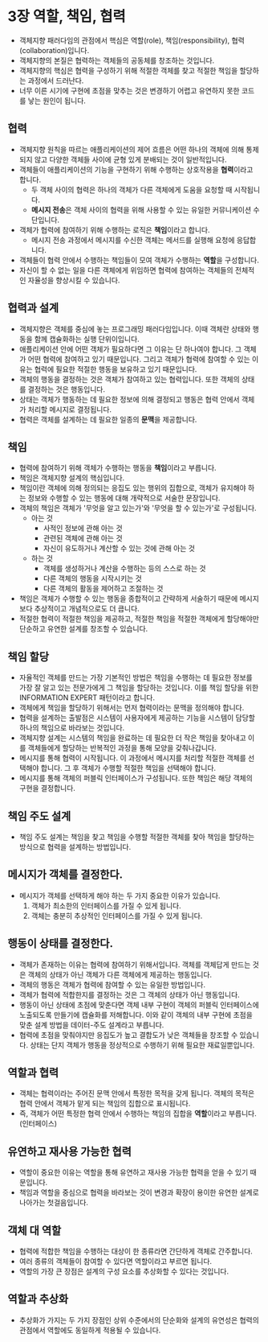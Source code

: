 # 3장 역할, 책임, 협력

* 객체지향 패러다임의 관점에서 핵심은 역할(role), 책임(responsibility), 협력(collaboration)입니다.
* 객체지향의 본질은 협력하는 객체들의 공동체를 창조하는 것입니다.
* 객체지향의 핵심은 협력을 구성하기 위해 적절한 객체를 찾고 적절한 책임을 할당하는 과정에서 드러난다.
* 너무 이른 시기에 구현에 초점을 맞추는 것은 변경하기 어렵고 유연하지 못한 코드를 낳는 원인이 됩니다.

## 협력

* 객체지향 원칙을 따르는 애플리케이션의 제어 흐름은 어떤 하나의 객체에 의해 통제되지 않고 다양한 객체들 사이에 균형 있게 분배되는 것이 일반적입니다.
* 객체들이 애플리케이션의 기능을 구현하기 위해 수행하는 상호작용을 **협력**이라고 합니다.
    * 두 객체 사이의 협력은 하나의 객체가 다른 객체에게 도움을 요청할 때 시작됩니다.
    * **메시지 전송**은 객체 사이의 협력을 위해 사용할 수 있는 유일한 커뮤니케이션 수단입니다.
* 객체가 협력에 참여하기 위해 수행하는 로직은 **책임**이라고 합니다.
    * 메시지 전송 과정에서 메시지를 수신한 객체는 메서드를 실행해 요청에 응답합니다.
* 객체들이 협력 안에서 수행하는 책임들이 모여 객체가 수행하는 **역할**을 구성합니다.
* 자신이 할 수 없는 일을 다른 객체에게 위임하면 협력에 참여하는 객체들의 전체적인 자율성을 향상시킬 수 있습니다.

## 협력과 설계

* 객체지향은 객체를 중심에 놓는 프로그래밍 패러다임입니다. 이때 객체란 상태와 행동을 함께 캡슐화하는 실행 단위이입니다.
* 애플리케이션 안에 어떤 객체가 필요하다면 그 이유는 단 하나여야 합니다. 그 객체가 어떤 협력에 참여하고 있기 때문입니다. 그리고 객체가 협력에 참여할 수 있는 이유는 협력에 필요한 적절한 행동을 보유하고 있기 때문입니다.
* 객체의 행동을 결정하는 것은 객체가 참여하고 있는 협력입니다. 또한 객체의 상태를 결정하는 것은 행동입니다.
* 상태는 객체가 행동하는 데 필요한 정보에 의해 결정되고 행동은 협력 안에서 객체가 처리할 메시지로 결정됩니다.
* 협력은 객체를 설계하는 데 필요한 일종의 **문맥**을 제공합니다.

## 책임

* 협력에 참여하기 위해 객체가 수행하는 행동을 **책임**이라고 부릅니다.
* 책임은 객체지향 설계의 핵심입니다.
* 책임이란 객체에 의해 정의되는 응집도 있는 행위의 집합으로, 객체가 유지해야 하는 정보와 수행할 수 있는 행동에 대해 개략적으로 서술한 문장입니다.
* 객체의 책임은 객체가 '무엇을 알고 있는가'와 '무엇을 할 수 있는가'로 구성됩니다.
    * 아는 것
        * 사적인 정보에 관해 아는 것
        * 관련된 객체에 관해 아는 것
        * 자신이 유도하거나 계산할 수 있는 것에 관해 아는 것
    * 하는 것
        * 객체를 생성하거나 계산을 수행하는 등의 스스로 하는 것
        * 다른 객체의 행동을 시작시키는 것
        * 다른 객체의 활동을 제어하고 조절하는 것
* 책임은 객체가 수행할 수 있는 행동을 종합적이고 간략하게 서술하기 때문에 메시지보다 추상적이고 개념적으로도 더 큽니다.
* 적절한 협력이 적절한 책임을 제공하고, 적절한 책임을 적절한 객체에게 할당해야만 단순하고 유연한 설계를 창조할 수 있습니다.

## 책임 할당

* 자율적인 객체를 만드는 가장 기본적인 방법은 책임을 수행하는 데 필요한 정보를 가장 잘 알고 있는 전문가에게 그 책임을 할당하는 것입니다. 이를 책임 할당을 위한 INFORMATION EXPERT 패턴이라고 합니다.
* 객체에게 책임을 할당하기 위해서는 먼저 협력이라는 문맥을 정의해야 합니다.
* 협력을 설계하는 출발점은 시스템이 사용자에게 제공하는 기능을 시스템이 담당할 하나의 책임으로 바라보는 것입니다.
* 객체지향 설계는 시스템의 책임을 완료하는 데 필요한 더 작은 책임을 찾아내고 이를 객체들에게 할당하는 반복적인 과정을 통해 모양을 갖춰나갑니다.
* 메시지를 통해 협력이 시작됩니다. 이 과정에서 메시지를 처리할 적절한 객체를 선택해야 합니다. 그 후 객체가 수행할 적절한 책임을 선택해야 합니다.
* 메시지를 통해 객체의 퍼블릭 인터페이스가 구성됩니다. 또한 책임은 해당 객체의 구현을 결정합니다.

## 책임 주도 설계

* 책임 주도 설계는 책임을 찾고 책임을 수행할 적절한 객체를 찾아 책임을 할당하는 방식으로 협력을 설계하는 방법입니다.

## 메시지가 객체를 결정한다.

* 메시지가 객체를 선택하게 해야 하는 두 가지 중요한 이유가 있습니다.
    1. 객체가 최소한의 인터페이스를 가질 수 있게 됩니다.
    2. 객체는 충분히 추상적인 인터페이스를 가질 수 있게 됩니다.

## 행동이 상태를 결정한다.

* 객체가 존재하는 이유는 협력에 참여하기 위해서입니다. 객체를 객체답게 만드는 것은 객체의 상태가 아닌 객체가 다른 객체에게 제공하는 행동입니다.
* 객체의 행동은 객체가 협력에 참여할 수 있는 유일한 방법입니다.
* 객체가 협력에 적합한지를 결정하는 것은 그 객체의 상태가 아닌 행동입니다.
* 행동이 아닌 상태에 초점에 맞춘다면 객체 내부 구현이 객체의 퍼블릭 인터페이스에 노출되도록 만들기에 캡슐화를 저해합니다. 이와 같이 객체의 내부 구현에 초점을 맞춘 설계 방법을 데이터-주도 설계라고 부릅니다.
* 협력에 초점을 맞춰야지만 응집도가 높고 결합도가 낮은 객체들을 창조할 수 있습니다. 상태는 단지 객체가 행동을 정상적으로 수행하기 위해 필요한 재료일뿐입니다.

## 역할과 협력

* 객체는 협력이라는 주어진 문맥 안에서 특정한 목적을 갖게 됩니다. 객체의 목적은 협력 안에서 객체가 맡게 되는 책임의 집합으로 표시됩니다.
* 즉, 객체가 어떤 특정한 협력 안에서 수행하는 책임의 집합을 **역할**이라고 부릅니다.(인터페이스)

## 유연하고 재사용 가능한 협력

* 역할이 중요한 이유는 역할을 통해 유연하고 재사용 가능한 협력을 얻을 수 있기 때문입니다.
* 책임과 역할을 중심으로 협력을 바라보는 것이 변경과 확장이 용이한 유연한 설계로 나아가는 첫걸음입니다.

## 객체 대 역할

* 협력에 적합한 책임을 수행하는 대상이 한 종류라면 간단하게 객체로 간주합니다.
* 여러 종류의 객체들이 참여할 수 있다면 역할이라고 부르면 됩니다.
* 역할의 가장 큰 장점은 설계의 구성 요소를 추상화할 수 있다는 것입니다.

## 역할과 추상화

* 추상화가 가지는 두 가지 장점인 상위 수준에서의 단순화와 설계의 유연성은 협력의 관점에서 역할에도 동일하게 적용될 수 있습니다.